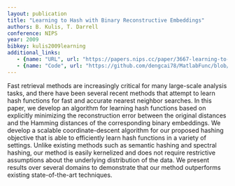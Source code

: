 ```yaml
---
layout: publication
title: "Learning to Hash with Binary Reconstructive Embeddings"
authors: B. Kulis, T. Darrell
conference: NIPS
year: 2009
bibkey: kulis2009learning
additional_links:
   - {name: "URL", url: "https://papers.nips.cc/paper/3667-learning-to-hash-with-binary-reconstructive-embeddings.pdf"}
   - {name: "Code", url: "https://github.com/dengcai78/MatlabFunc/blob/master/ANNS/Hashing/Unsupervised/BRE.m"}
---
```

Fast retrieval methods are increasingly critical for many large-scale analysis tasks, and there have been
several recent methods that attempt to learn hash functions for fast and accurate nearest neighbor searches.
In this paper, we develop an algorithm for learning hash functions based on explicitly minimizing the
reconstruction error between the original distances and the Hamming distances of the corresponding binary
embeddings. We develop a scalable coordinate-descent algorithm for our proposed hashing objective that
is able to efficiently learn hash functions in a variety of settings. Unlike existing methods such as semantic
hashing and spectral hashing, our method is easily kernelized and does not require restrictive assumptions
about the underlying distribution of the data. We present results over several domains to demonstrate that
our method outperforms existing state-of-the-art techniques.
